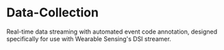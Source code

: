 # Data-Collection
Real-time data streaming with automated event code annotation, designed specifically for use with Wearable Sensing's DSI streamer.
